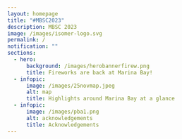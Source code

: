 ```yaml
---
layout: homepage
title: "#MBSC2023"
description: MBSC 2023
image: /images/isomer-logo.svg
permalink: /
notification: ""
sections:
  - hero:
      background: /images/herobannerfirew.png
      title: Fireworks are back at Marina Bay!
  - infopic:
      image: /images/25novmap.jpeg
      alt: map
      title: Highlights around Marina Bay at a glance
  - infopic:
      image: /images/pba1.png
      alt: acknowledgements
      title: Acknowledgements
---
```

